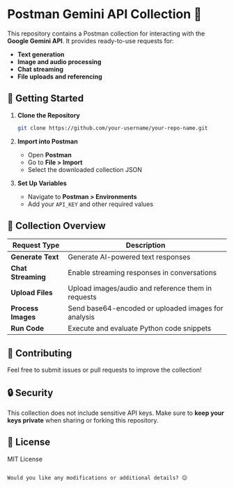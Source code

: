 # Postman Gemini API Collection 🚀  

This repository contains a Postman collection for interacting with the **Google Gemini API**. It provides ready-to-use requests for:  

- **Text generation**  
- **Image and audio processing**  
- **Chat streaming**  
- **File uploads and referencing**  

## 📌 Getting Started  

1. **Clone the Repository**  
   ```bash
   git clone https://github.com/your-username/your-repo-name.git

2. **Import into Postman**  
   - Open **Postman**  
   - Go to **File > Import**  
   - Select the downloaded collection JSON  

3. **Set Up Variables**  
   - Navigate to **Postman > Environments**  
   - Add your `API_KEY` and other required values  

## 📂 Collection Overview  

| Request Type       | Description |
|-------------------|-------------|
| **Generate Text**  | Generate AI-powered text responses |
| **Chat Streaming** | Enable streaming responses in conversations |
| **Upload Files**   | Upload images/audio and reference them in requests |
| **Process Images** | Send base64-encoded or uploaded images for analysis |
| **Run Code**       | Execute and evaluate Python code snippets |

## 📢 Contributing  
Feel free to submit issues or pull requests to improve the collection!  

## 🔒 Security  
This collection does not include sensitive API keys. Make sure to **keep your keys private** when sharing or forking this repository.  

## 📜 License  
MIT License  
```

Would you like any modifications or additional details? 😊
